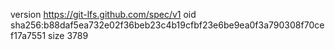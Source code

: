 version https://git-lfs.github.com/spec/v1
oid sha256:b88daf5ea732e02f36beb23c4b19cfbf23e6be9ea0f3a790308f70cef17a7551
size 3789
